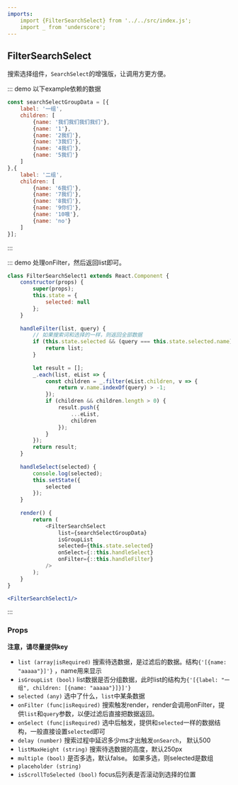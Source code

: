 ```yaml
---
imports:
    import {FilterSearchSelect} from '../../src/index.js';
    import _ from 'underscore';
---
```

## FilterSearchSelect

搜索选择组件，`SearchSelect`的增强版，让调用方更方便。

::: demo 以下example依赖的数据
```js
const searchSelectGroupData = [{
    label: '一组',
    children: [
        {name: '我们我们我们我们'},
        {name: '1'},
        {name: '2我们'},
        {name: '3我们'},
        {name: '4我们'},
        {name: '5我们'}
    ]
},{
    label: '二组',
    children: [
        {name: '6我们'},
        {name: '7我们'},
        {name: '8我们'},
        {name: '9你们'},
        {name: '10哦'},
        {name: 'no'}
    ]
}];
```
:::

::: demo 处理onFilter，然后返回list即可。
```js
class FilterSearchSelect1 extends React.Component {
    constructor(props) {
        super(props);
        this.state = {
            selected: null
        };
    }
    
    handleFilter(list, query) {
        // 如果搜索词和选择的一样，则返回全部数据
        if (this.state.selected && (query === this.state.selected.name)) {
            return list;
        }
        
        let result = [];
        _.each(list, eList => {
            const children = _.filter(eList.children, v => {
                return v.name.indexOf(query) > -1;
            });
            if (children && children.length > 0) {
                result.push({
                    ...eList,
                    children
                });
            }
        });
        return result;
    }
    
    handleSelect(selected) {
        console.log(selected);
        this.setState({
            selected
        });
    }
    
    render() {
        return (
            <FilterSearchSelect
                list={searchSelectGroupData}
                isGroupList
                selected={this.state.selected}
                onSelect={::this.handleSelect}
                onFilter={::this.handleFilter}
            />
        );
    }
}
```
```jsx
<FilterSearchSelect1/>
```
:::

### Props
**注意，请尽量提供key**
- `list (array|isRequired)` 搜索待选数据，是过滤后的数据。结构`{'[{name: "aaaaa"}]'}` ，name用来显示
- `isGroupList (bool)` list数据是否分组数据，此时list的结构为`{'[{label: "一组", children: [{name: "aaaaa"}]}]'}`
- `selected (any)` 选中了什么，`list`中某条数据
- `onFilter (func|isRequired)` 搜索触发render，render会调用onFilter，提供`list`和`query`参数，以便过滤后直接把数据返回。 
- `onSelect (func|isRequired)` 选中后触发，提供和`selected`一样的数据结构，一般直接设置`selected`即可
- `delay (number)` 搜索过程中延迟多少ms才出触发`onSearch`， 默认500
- `listMaxHeight (string)` 搜索待选数据的高度，默认250px
- `multiple (bool)` 是否多选，默认false。 如果多选，则selected是数组
- `placeholder (string)`
- `isScrollToSelected (bool)` focus后列表是否滚动到选择的位置